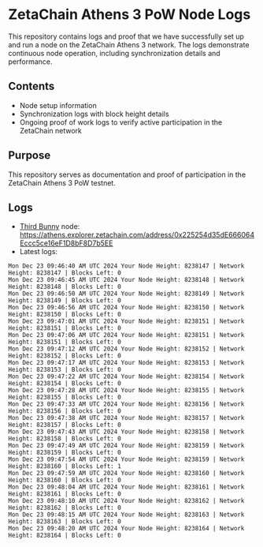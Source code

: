 # ZetaChain Athens 3 PoW Node Logs
This repository contains logs and proof that we have successfully set up and run a node on the ZetaChain Athens 3 network. The logs demonstrate continuous node operation, including synchronization details and performance.

## Contents
- Node setup information
- Synchronization logs with block height details
- Ongoing proof of work logs to verify active participation in the ZetaChain network

## Purpose
This repository serves as documentation and proof of participation in the ZetaChain Athens 3 PoW testnet.

## Logs

- [Third Bunny](https://thirdbunny.xyz/) node: https://athens.explorer.zetachain.com/address/0x225254d35dE666064Eccc5ce16eF1D8bF8D7b5EE
- Latest logs:
```
Mon Dec 23 09:46:40 AM UTC 2024 Your Node Height: 8238147 | Network Height: 8238147 | Blocks Left: 0
Mon Dec 23 09:46:45 AM UTC 2024 Your Node Height: 8238148 | Network Height: 8238148 | Blocks Left: 0
Mon Dec 23 09:46:50 AM UTC 2024 Your Node Height: 8238149 | Network Height: 8238149 | Blocks Left: 0
Mon Dec 23 09:46:56 AM UTC 2024 Your Node Height: 8238150 | Network Height: 8238150 | Blocks Left: 0
Mon Dec 23 09:47:01 AM UTC 2024 Your Node Height: 8238151 | Network Height: 8238151 | Blocks Left: 0
Mon Dec 23 09:47:06 AM UTC 2024 Your Node Height: 8238151 | Network Height: 8238151 | Blocks Left: 0
Mon Dec 23 09:47:12 AM UTC 2024 Your Node Height: 8238152 | Network Height: 8238152 | Blocks Left: 0
Mon Dec 23 09:47:17 AM UTC 2024 Your Node Height: 8238153 | Network Height: 8238153 | Blocks Left: 0
Mon Dec 23 09:47:22 AM UTC 2024 Your Node Height: 8238154 | Network Height: 8238154 | Blocks Left: 0
Mon Dec 23 09:47:28 AM UTC 2024 Your Node Height: 8238155 | Network Height: 8238155 | Blocks Left: 0
Mon Dec 23 09:47:33 AM UTC 2024 Your Node Height: 8238156 | Network Height: 8238156 | Blocks Left: 0
Mon Dec 23 09:47:38 AM UTC 2024 Your Node Height: 8238157 | Network Height: 8238157 | Blocks Left: 0
Mon Dec 23 09:47:43 AM UTC 2024 Your Node Height: 8238158 | Network Height: 8238158 | Blocks Left: 0
Mon Dec 23 09:47:49 AM UTC 2024 Your Node Height: 8238159 | Network Height: 8238159 | Blocks Left: 0
Mon Dec 23 09:47:54 AM UTC 2024 Your Node Height: 8238159 | Network Height: 8238160 | Blocks Left: 1
Mon Dec 23 09:47:59 AM UTC 2024 Your Node Height: 8238160 | Network Height: 8238160 | Blocks Left: 0
Mon Dec 23 09:48:04 AM UTC 2024 Your Node Height: 8238161 | Network Height: 8238161 | Blocks Left: 0
Mon Dec 23 09:48:10 AM UTC 2024 Your Node Height: 8238162 | Network Height: 8238162 | Blocks Left: 0
Mon Dec 23 09:48:15 AM UTC 2024 Your Node Height: 8238163 | Network Height: 8238163 | Blocks Left: 0
Mon Dec 23 09:48:20 AM UTC 2024 Your Node Height: 8238164 | Network Height: 8238164 | Blocks Left: 0
```
